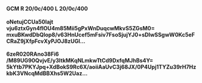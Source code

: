 #### GCM R 20/0c/400 L 20/0c/400
**oNetujCCUa50Iajt**<br/>**vju6ztxGyn4flOU4m85Mii5gPxWnDuqcwMkvS5ZGsM0=**<br/>**mxuBKwdDbQlop8/v63HnUcef5mFsiv7FsoSjujYJ0+sDlwSSgwW0Kc5eFCRaZ9jXfpFcvXyPJOJ8zUGI...**<br/><br/>
**6zeR020RAno38Fi6**<br/>**/M89UG90QvjvE/y3ItkMKqNLmkwTtCd9DxfqMJhBs4Y=**<br/>**5kYtb7PKYJpq+XdBokS9Rc6X/aoiiAaUvC3j68JX/0P4Upj1TYZu39rH7HzkbK3VNcqMdBBXhs5W2Uaz...**
